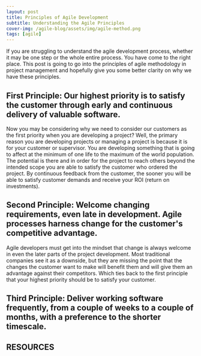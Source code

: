 ```yaml
---
layout: post
title: Principles of Agile Development 
subtitle: Understanding the Agile Principles
cover-img: /agile-blog/assets/img/agile-method.png
tags: [agile]
---
```


If you are struggling to understand the agile development process, whether it may be one step or the whole entire process. You have come to the right place. This post is going to go into the principles of agile methodology in project management and hopefully give you some better clarity on why we have these principles. 

## First Principle: Our highest priority is to satisfy the customer through early and continuous delivery of valuable software.

Now you may be considering why we need to consider our customers as the first priority when you are developing a project? Well, the primary reason you are developing projects or managing a project is because it is for your customer or supervisor. You are developing something that is going to affect at the minimum of one life to the maximum of the world population. The potential is there and in order for the project to reach others beyond the intended scope you are able to satisfy the customer who ordered the project. By continuous feedback from the customer, the sooner you will be able to satisfy customer demands and receive your ROI (return on investments).

## Second Principle: Welcome changing requirements, even late in development. Agile processes harness change for the customer's competitive advantage.

Agile developers must get into the mindset that change is always welcome in even the later parts of the project development. Most traditional companies see it as a downside, but they are missing the point that the changes the customer want to make will benefit them and will give them an advantage against their competitors. Which ties back to the first principle that your highest priority should be to satisfy your customer.

## Third Principle: Deliver working software frequently, from a couple of weeks to a couple of months, with a preference to the shorter timescale.



## RESOURCES 

[^1]: https://www.productplan.com/glossary/agile-principles/
[^2]: https://kanbanize.com/agile/project-management/principles
[^3]: "Agile Manifesto" [] https://agilemanifesto.org/principles.html
